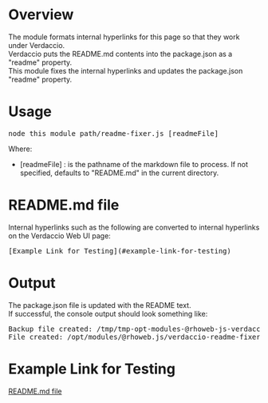 # Overview

The module formats internal hyperlinks for this page so that they work under Verdaccio.
<br>Verdaccio puts the README.md contents into the package.json as a "readme" property.
<br>This module fixes the internal hyperlinks and updates the package.json "readme" property.

# Usage

<pre>node this_module_path/readme-fixer.js [readmeFile]</pre>

Where:
  - [readmeFile] : is the pathname of the markdown file to process. If not specified, defaults to "README.md" in the current directory.

# README.md file

Internal hyperlinks such as the following are converted to internal hyperlinks on the Verdaccio Web UI page:

<pre>[Example Link for Testing](#example-link-for-testing)</pre>

# Output

The package.json file is updated with the README text.
<br>If successful, the console output should look something like:

<pre>
Backup file created: /tmp/tmp-opt-modules-@rhoweb-js-verdaccio-readme-fixer-package-json.73543
File created: /opt/modules/@rhoweb.js/verdaccio-readme-fixer/package.json
</pre>

# Example Link for Testing

[README.md file](#readmemd-file)

